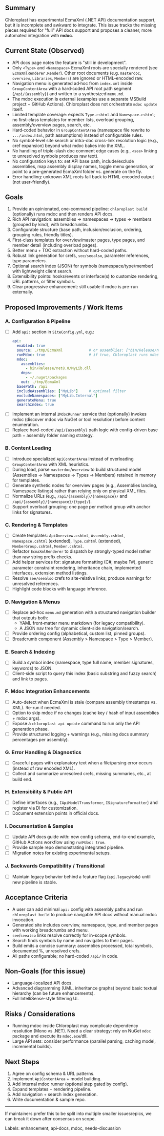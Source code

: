 ## Summary
Chloroplast has experimental EcmaXml (.NET API) documentation support, but it is incomplete and awkward to integrate. This issue tracks the missing pieces required for "full" API docs support and proposes a cleaner, more automated integration with **mdoc**.

## Current State (Observed)
- API docs page notes the feature is "still in development".
- Only `<Type>` and `<Namespace>` EcmaXml roots are specially rendered (see `EcmaXmlRenderer.Render`). Other root documents (e.g. `masterdoc`, `overview`, `Libraries`, `Members`) are ignored or HTML-encoded raw.
- Navigation menu is generated ad‑hoc from `index.xml` inside `GroupContentArea` with a hard‑coded API root path segment (`/api/{assembly}`) and written to a synthesized `menu.md`.
- The mdoc execution is external (examples use a separate MSBuild project + GitHub Actions). Chloroplast does not orchestrate `mdoc update` itself.
- Limited template coverage: expects `Type.cshtml` and `Namespace.cshtml`; no first-class templates for member lists, overload grouping, assembly/overview pages, search, etc.
- Hard‑coded behavior in `GroupContentArea` (namespace file rewrite to `.../index.html`, path assumptions) instead of configurable rules.
- No symbol-level site search or intra-doc cross-link resolution logic (e.g., cref expansion) beyond what mdoc bakes into the XML.
- No handling of triple-slash doc comment edge cases (e.g., `<see>` linking to unresolved symbols produces raw text).
- No configuration keys to: set API base path, include/exclude assemblies, map assembly display names, toggle menu generation, or point to a pre-generated EcmaXml folder vs. generate on the fly.
- Error handling: unknown XML roots fall back to HTML-encoded output (not user-friendly).

## Goals
1. Provide an opinionated, one-command pipeline: `chloroplast build` (optionally) runs mdoc and then renders API docs.
2. Rich API navigation: assemblies → namespaces → types → members (grouped by kind), with breadcrumbs.
3. Configurable structure (base path, inclusion/exclusion, ordering, grouping rules, friendly titles).
4. First-class templates for overview/master pages, type pages, and member detail (including overload pages).
5. Better menu + TOC extraction without hard-coded paths.
6. Robust link generation for crefs, `see/seealso`, parameter references, type parameters.
7. Optional search index (JSON) for symbols (namespace/type/member) with lightweight client search.
8. Extensibility points: hooks/events or interface(s) to customize rendering, URL patterns, or filter symbols.
9. Clear progressive enhancement: still usable if mdoc is pre-run externally.

## Proposed Improvements / Work Items
### A. Configuration & Pipeline
- [ ] Add `api:` section in `SiteConfig.yml`, e.g.:
  ```yaml
  api:
    enabled: true
    source: ./tmp/EcmaXml            # or assemblies: ["bin/Release/net8.0/MyLib.dll"]
    runMdoc: true                    # if true, Chloroplast runs mdoc
    mdoc:
      assemblies:
        - bin/Release/net8.0/MyLib.dll
      deps:
        - ~/.nuget/packages
      out: ./tmp/EcmaXml
    basePath: /api
    includeAssemblies: ["MyLib"]     # optional filter
    excludeNamespaces: ["MyLib.Internal"]
    generateMenu: true
    searchIndex: true
  ```
- [ ] Implement an internal `IMdocRunner` service that (optionally) invokes mdoc (discover mdoc via NuGet or tool resolution) before content enumeration.
- [ ] Replace hard-coded `/api/{assembly}` path logic with config-driven base path + assembly folder naming strategy.

### B. Content Loading
- [ ] Introduce specialized `ApiContentArea` instead of overloading `GroupContentArea` with XML heuristics.
- [ ] During load, parse `masterdoc`/`overview` to build structured model (Assemblies → Namespaces → Types → Members) retained in memory for templates.
- [ ] Generate synthetic nodes for overview pages (e.g., Assemblies landing, Namespace listings) rather than relying only on physical XML files.
- [ ] Normalize URLs (e.g., `/api/{assembly}/{namespace}/` and `/api/{assembly}/{namespace}/{type}/`).
- [ ] Support overload grouping: one page per method group with anchor links for signatures.

### C. Rendering & Templates
- [ ] Create templates: `ApiOverview.cshtml`, `Assembly.cshtml`, `Namespace.cshtml` (extended), `Type.cshtml` (extended), `MemberGroup.cshtml`, `Member.cshtml`.
- [ ] Refactor `EcmaXmlRenderer` to dispatch by strongly-typed model rather than raw string prefix checks.
- [ ] Add helper services for: signature formatting (C#, maybe F#), generic parameter constraint rendering, inheritance chain, implemented interfaces, extension method listings.
- [ ] Resolve `see/seealso` crefs to site-relative links; produce warnings for unresolved references.
- [ ] Highlight code blocks with language inference.

### D. Navigation & Menus
- [ ] Replace ad-hoc `menu.md` generation with a structured navigation builder that outputs both:
  - YAML front-matter menu markdown (for legacy compatibility).
  - A JSON nav tree for dynamic client-side navigation/search.
- [ ] Provide ordering config (alphabetical, custom list, pinned groups).
- [ ] Breadcrumb component (Assembly > Namespace > Type > Member).

### E. Search & Indexing
- [ ] Build a symbol index (namespace, type full name, member signatures, keywords) to JSON.
- [ ] Client-side script to query this index (basic substring and fuzzy search) and link to pages.

### F. Mdoc Integration Enhancements
- [ ] Auto-detect when EcmaXml is stale (compare assembly timestamps vs. XML). Re-run if needed.
- [ ] Option to skip mdoc if no changes (cache key / hash of input assemblies + mdoc args).
- [ ] Expose a `chloroplast api update` command to run only the API generation phase.
- [ ] Provide structured logging + warnings (e.g., missing docs summary percentages per assembly).

### G. Error Handling & Diagnostics
- [ ] Graceful pages with explanatory text when a file/parsing error occurs (instead of raw encoded XML).
- [ ] Collect and summarize unresolved crefs, missing summaries, etc., at build end.

### H. Extensibility & Public API
- [ ] Define interfaces (e.g., `IApiModelTransformer`, `ISignatureFormatter`) and register via DI for customization.
- [ ] Document extension points in official docs.

### I. Documentation & Samples
- [ ] Update API docs guide with: new config schema, end-to-end example, GitHub Actions workflow using `runMdoc: true`.
- [ ] Provide sample repo demonstrating integrated pipeline.
- [ ] Migration notes for existing experimental setups.

### J. Backwards Compatibility / Transitional
- [ ] Maintain legacy behavior behind a feature flag (`api.legacyMode`) until new pipeline is stable.

## Acceptance Criteria
- A user can add minimal `api:` config with assembly paths and run `chloroplast build` to produce navigable API docs without manual mdoc invocation.
- Generated site includes overview, namespace, type, and member pages with working breadcrumbs and menu.
- `see`/`seealso` links resolve correctly for in-scope symbols.
- Search finds symbols by name and navigates to their pages.
- Build emits a concise summary: assemblies processed, total symbols, documented %, unresolved crefs.
- All paths configurable; no hard-coded `/api/` in code.

## Non-Goals (for this issue)
- Language-localized API docs.
- Advanced diagramming (UML, inheritance graphs) beyond basic textual hierarchy (can be future enhancements).
- Full IntelliSense-style filtering UI.

## Risks / Considerations
- Running mdoc inside Chloroplast may complicate dependency resolution (Mono vs .NET). Need a clear strategy: rely on NuGet `mdoc` package and execute its `mdoc.exe`/dll.
- Large API sets: consider performance (parallel parsing, caching model, incremental builds).

## Next Steps
1. Agree on config schema & URL patterns.
2. Implement `ApiContentArea` + model building.
3. Add internal mdoc runner (optional step gated by config).
4. Expand templates + rendering pipeline.
5. Add navigation + search index generation.
6. Write documentation & sample repo.

---
If maintainers prefer this to be split into multiple smaller issues/epics, we can break it down after consensus on scope.

Labels: enhancement, api-docs, mdoc, needs-discussion